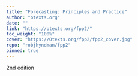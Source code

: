 ```yaml
---
title: "Forecasting: Principles and Practice"
author: "otexts.org"
date: ""
link: "https://otexts.org/fpp2/"
toc_weight: "100%"
cover: "https://Otexts.org/fpp2/fpp2_cover.jpg"
repo: "robjhyndman/fpp2"
pinned: true
---
```


2nd edition
